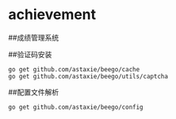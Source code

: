 # achievement

##成绩管理系统

##验证码安装
```
go get github.com/astaxie/beego/cache
go get github.com/astaxie/beego/utils/captcha
```

##配置文件解析
```
go get github.com/astaxie/beego/config
```
